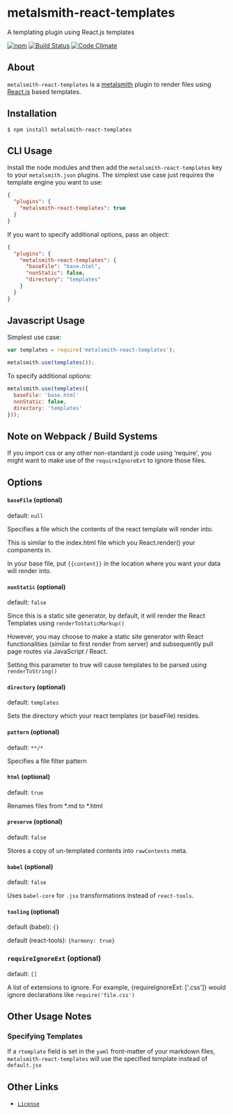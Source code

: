 # metalsmith-react-templates
A templating plugin using React.js templates

[![npm](https://img.shields.io/npm/v/metalsmith-react-templates.svg)](https://www.npmjs.com/package/metalsmith-react-templates)
[![Build Status](https://img.shields.io/travis/yeojz/metalsmith-react-templates.svg)](https://travis-ci.org/yeojz/metalsmith-react-templates)
[![Code Climate](https://img.shields.io/codeclimate/github/yeojz/metalsmith-react-templates.svg)](https://codeclimate.com/github/yeojz/metalsmith-react-templates)

## About
`metalsmith-react-templates` is a [metalsmith](http://http://www.metalsmith.io/) plugin to render files using [React.js](http://http://facebook.github.io/react/) based templates. 



## Installation

    $ npm install metalsmith-react-templates

## CLI Usage

  Install the node modules and then add the `metalsmith-react-templates` key to your `metalsmith.json` plugins. The simplest use case just requires the template engine you want to use:

```json
{
  "plugins": {
    "metalsmith-react-templates": true
  }
}
```

  If you want to specify additional options, pass an object:

```json
{
  "plugins": {
    "metalsmith-react-templates": {
      "baseFile": "base.html",
      "nonStatic": false,
      "directory": "templates"
    }
  }
}
```

## Javascript Usage

  Simplest use case:

```js
var templates = require('metalsmith-react-templates');

metalsmith.use(templates());
```

  To specify additional options:

```js
metalsmith.use(templates({
  baseFile: 'base.html'
  nonStatic: false,
  directory: 'templates'
}));
```



## Note on Webpack / Build Systems

If you import css or any other non-standard js code using 'require', 
you might want to make use of the `requireIgnoreExt` to ignore those files.



## Options

#### `baseFile` (optional)
default: `null`

Specifies a file which the contents of the react template will render into. 

This is similar to the index.html file which you React.render() your components in.

In your base file, put `{{content}}` in the location where you want your data will render into.

#### `nonStatic` (optional) 
default: `false`

Since this is a static site generator, by default, it will render the React Templates using `renderToStaticMarkup()`

However, you may choose to make a static site generator with React functionalities (similar to first render from server) and subsequently pull page routes via JavaScript / React.

Setting this parameter to true will cause templates to be parsed using `renderToString()`


#### `directory` (optional) 
default: `templates`

Sets the directory which your react templates (or baseFile) resides.

#### `pattern` (optional)
default: `**/*`

Specifies a file filter pattern


#### `html` (optional)
default: `true`

Renames files from *.md to *.html


#### `preserve` (optional)
default: `false`

Stores a copy of un-templated contents into `rawContents` meta.


#### `babel` (optional)
default: `false`

Uses `babel-core` for `.jsx` transformations instead of `react-tools`.

#### `tooling` (optional)
default (babel): `{}`

default (react-tools): `{harmony: true}`

### `requireIgnoreExt` (optional)
default: `[]`

A list of extensions to ignore. For example, {requireIgnoreExt: ['.css']} would 
ignore declarations like `require('file.css')`



## Other Usage Notes

### Specifying Templates
If a `rtemplate` field is set in the `yaml` front-matter of your markdown files, `metalsmith-react-templates` will use the specified template instead of `default.jsx`



## Other Links
- [`License`](/LICENSE)






